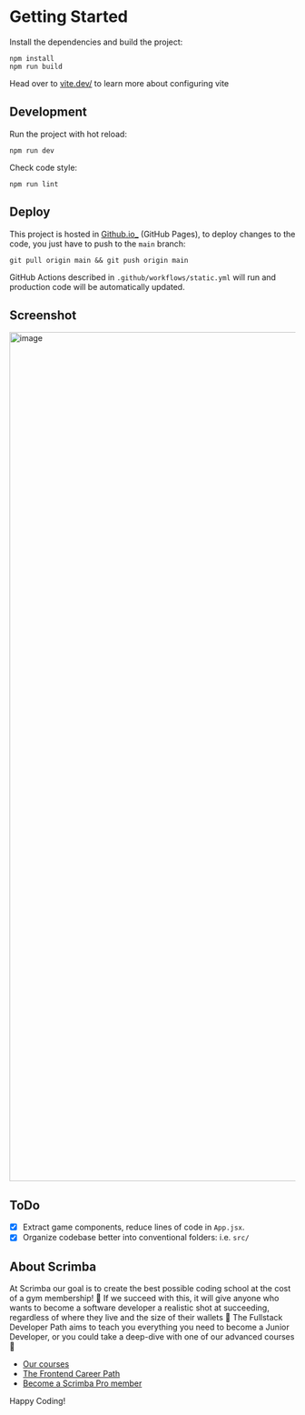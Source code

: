 # Getting Started

Install the dependencies and build the project:
```
npm install
npm run build
```

Head over to [vite.dev/](https://vite.dev/) to learn more about configuring vite

## Development

Run the project with hot reload:
```
npm run dev
```

Check code style:
```
npm run lint
```

## Deploy

This project is hosted in [Github.io_](https://esquinas.github.io/scrimba-assembly-endgame/) (GitHub Pages),
to deploy changes to the code, you just have to push to the `main` branch:
```
git pull origin main && git push origin main
```

GitHub Actions described in `.github/workflows/static.yml` will run and production code will be automatically updated.


## Screenshot

<img width="1982" height="1494" alt="image" src="https://github.com/user-attachments/assets/3f608e33-ebe4-4577-a745-199357036846" />

## ToDo

- [x] Extract game components, reduce lines of code in `App.jsx`.
- [x] Organize codebase better into conventional folders: i.e. `src/`

## About Scrimba

At Scrimba our goal is to create the best possible coding school at the cost of a gym membership! 💜
If we succeed with this, it will give anyone who wants to become a software developer a realistic shot at succeeding, regardless of where they live and the size of their wallets 🎉
The Fullstack Developer Path aims to teach you everything you need to become a Junior Developer, or you could take a deep-dive with one of our advanced courses 🚀

- [Our courses](https://scrimba.com/courses)
- [The Frontend Career Path](https://scrimba.com/fullstack-path-c0fullstack)
- [Become a Scrimba Pro member](https://scrimba.com/pricing)

Happy Coding!
